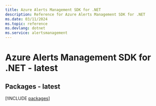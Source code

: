 ```yaml
---
title: Azure Alerts Management SDK for .NET
description: Reference for Azure Alerts Management SDK for .NET
ms.date: 03/11/2024
ms.topic: reference
ms.devlang: dotnet
ms.service: alertsmanagement
---
```

# Azure Alerts Management SDK for .NET - latest
## Packages - latest
[!INCLUDE [packages](alerts-management-index.md)]